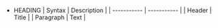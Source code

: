 * HEADING
| Syntax | Description |
| ----------- | ----------- |
| Header | Title |
| Paragraph | Text |
